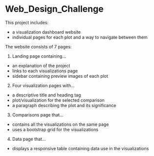 # Web_Design_Challenge

This project includes:
- a visualization dashboard website
- individual pages for each plot and a way to navigate between them

The website consists of 7 pages:
1) Landing page containing...
- an explanation of the project
- links to each visualizations page
- sidebar containing preview images of each plot

2) Four visualization pages with...
- a descriptive title and heading tag
- plot/visualization for the selected comparison
- a paragraph describing the plot and its significance

3) Comparisons page that...
- contains all the visualizations on the same page
- uses a bootstrap grid for the visualizations

4) Data page that...
- displays a responsive table containing data use in the visualizations
